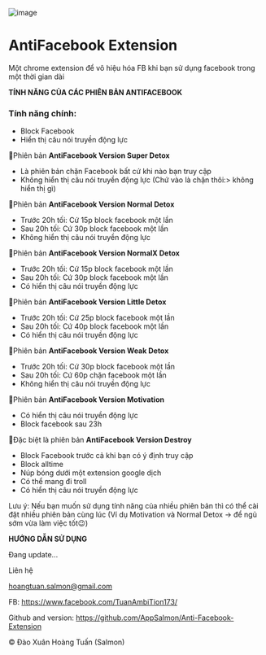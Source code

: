 ![image](https://github.com/AppSalmon/Anti-Facebook-Extension/assets/120777599/dc9ec3e2-0e22-40e1-895a-2117836918e0)

# AntiFacebook Extension
Một chrome extension để vô hiệu hóa FB khi bạn sử dụng facebook trong một thời gian dài

__TÍNH NĂNG CỦA CÁC PHIÊN BẢN ANTIFACEBOOK__

### Tính năng chính:
- Block Facebook
- Hiển thị câu nói truyền động lực

🌟Phiên bản **AntiFacebook Version Super Detox**
- Là phiên bản chặn Facebook bất cứ khi nào bạn truy cập
- Không hiển thị câu nói truyền động lực (Chứ vào là chặn thôi:> không hiển thị gì)

🌟Phiên bản **AntiFacebook Version Normal Detox**
- Trước 20h tối: Cứ 15p block facebook một lần
- Sau 20h tối: Cứ 30p block facebook một lần
- Không hiển thị câu nói truyền động lực

🌟Phiên bản **AntiFacebook Version NormalX Detox**
- Trước 20h tối: Cứ 15p block facebook một lần
- Sau 20h tối: Cứ 30p block facebook một lần
- Có hiển thị câu nói truyền động lực

🌟Phiên bản **AntiFacebook Version Little Detox**
- Trước 20h tối: Cứ 25p block facebook một lần
- Sau 20h tối: Cứ 40p block facebook một lần
- Có hiển thị câu nói truyền động lực

🌟Phiên bản **AntiFacebook Version Weak Detox**
- Trước 20h tối: Cứ 30p block facebook một lần
- Sau 20h tối: Cứ 60p chặn facebook một lần
- Không hiển thị câu nói truyền động lực

🌟Phiên bản **AntiFacebook Version Motivation**
- Có hiển thị câu nói truyền động lực
- Block facebook sau 23h

🌟Đặc biệt là phiên bản **AntiFacebook Version Destroy**
- Block Facebook trước cả khi bạn có ý định truy cập
- Block alltime
- Núp bóng dưới một extension google dịch
- Có thể mang đi troll
- Có hiển thị câu nói truyền động lực

Lưu ý: Nếu bạn muốn sử dụng tính năng của nhiều phiên bản thì có thể cài đặt nhiều phiên bản cùng lúc (Ví dụ Motivation và Normal Detox -> để ngủ sớm vừa làm việc tốt😉)

__HƯỚNG DẪN SỬ DỤNG__

Đang update...

Liên hệ

hoangtuan.salmon@gmail.com

FB: https://www.facebook.com/TuanAmbiTion173/

Github and version: https://github.com/AppSalmon/Anti-Facebook-Extension

© Đào Xuân Hoàng Tuấn (Salmon)
